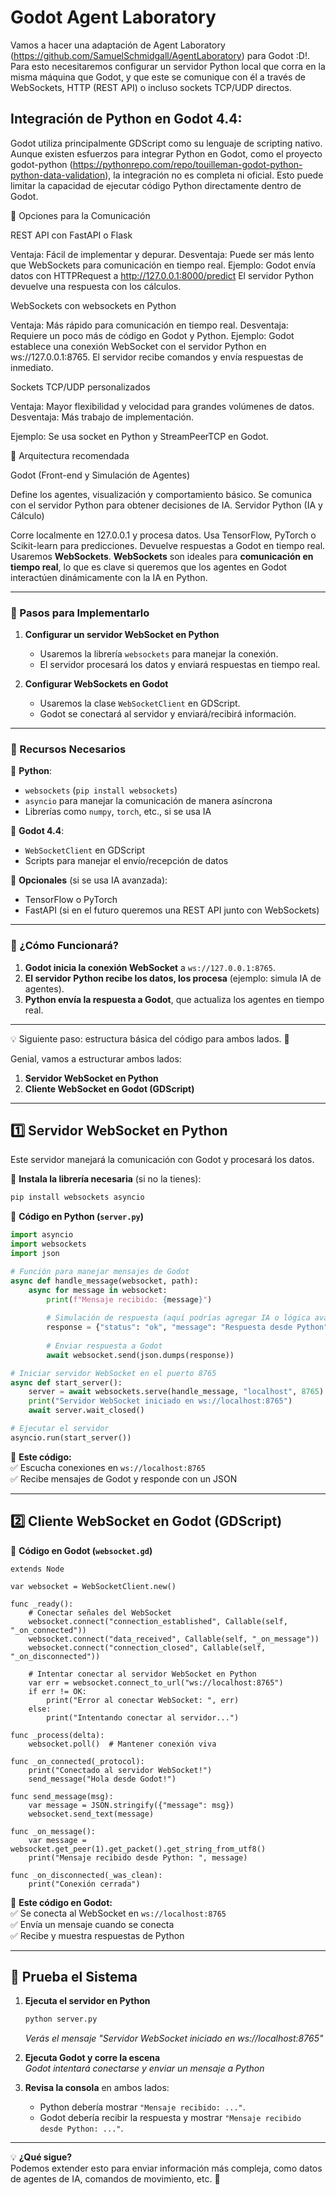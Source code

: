 # Godot Agent Laboratory
Vamos a hacer una adaptación de Agent Laboratory (https://github.com/SamuelSchmidgall/AgentLaboratory) para Godot :D!. Para esto necesitaremos configurar un servidor Python local que corra en la misma máquina que Godot, y que este se comunique con él a través de WebSockets, HTTP (REST API) o incluso sockets TCP/UDP directos.

## Integración de Python en Godot 4.4:

Godot utiliza principalmente GDScript como su lenguaje de scripting nativo. Aunque existen esfuerzos para integrar Python en Godot, como el proyecto godot-python (https://pythonrepo.com/repo/touilleman-godot-python-python-data-validation), la integración no es completa ni oficial. Esto puede limitar la capacidad de ejecutar código Python directamente dentro de Godot.


📌 Opciones para la Comunicación

REST API con FastAPI o Flask

Ventaja: Fácil de implementar y depurar.
Desventaja: Puede ser más lento que WebSockets para comunicación en tiempo real.
Ejemplo:
Godot envía datos con HTTPRequest a http://127.0.0.1:8000/predict
El servidor Python devuelve una respuesta con los cálculos.

WebSockets con websockets en Python

Ventaja: Más rápido para comunicación en tiempo real.
Desventaja: Requiere un poco más de código en Godot y Python.
Ejemplo:
Godot establece una conexión WebSocket con el servidor Python en ws://127.0.0.1:8765.
El servidor recibe comandos y envía respuestas de inmediato.

Sockets TCP/UDP personalizados

Ventaja: Mayor flexibilidad y velocidad para grandes volúmenes de datos.
Desventaja: Más trabajo de implementación.

Ejemplo:
Se usa socket en Python y StreamPeerTCP en Godot.


📌 Arquitectura recomendada

Godot (Front-end y Simulación de Agentes)

Define los agentes, visualización y comportamiento básico.
Se comunica con el servidor Python para obtener decisiones de IA.
Servidor Python (IA y Cálculo)

Corre localmente en 127.0.0.1 y procesa datos.
Usa TensorFlow, PyTorch o Scikit-learn para predicciones.
Devuelve respuestas a Godot en tiempo real.
Usaremos **WebSockets**. **WebSockets** son ideales para **comunicación en tiempo real**, lo que es clave si queremos que los agentes en Godot interactúen dinámicamente con la IA en Python.  

---

### **📌 Pasos para Implementarlo**
1. **Configurar un servidor WebSocket en Python**  
   - Usaremos la librería `websockets` para manejar la conexión.  
   - El servidor procesará los datos y enviará respuestas en tiempo real.  

2. **Configurar WebSockets en Godot**  
   - Usaremos la clase `WebSocketClient` en GDScript.  
   - Godot se conectará al servidor y enviará/recibirá información.  

---

### **📌 Recursos Necesarios**
🔹 **Python**:  
   - `websockets` (`pip install websockets`)  
   - `asyncio` para manejar la comunicación de manera asíncrona  
   - Librerías como `numpy`, `torch`, etc., si se usa IA  

🔹 **Godot 4.4**:  
   - `WebSocketClient` en GDScript  
   - Scripts para manejar el envío/recepción de datos  

🔹 **Opcionales** (si se usa IA avanzada):  
   - TensorFlow o PyTorch  
   - FastAPI (si en el futuro queremos una REST API junto con WebSockets)  

---

### **📌 ¿Cómo Funcionará?**
1. **Godot inicia la conexión WebSocket** a `ws://127.0.0.1:8765`.  
2. **El servidor Python recibe los datos, los procesa** (ejemplo: simula IA de agentes).  
3. **Python envía la respuesta a Godot**, que actualiza los agentes en tiempo real.  

---



 💡 Siguiente paso: estructura básica del código para ambos lados. 🚀


Genial, vamos a estructurar ambos lados:  

1. **Servidor WebSocket en Python**  
2. **Cliente WebSocket en Godot (GDScript)**  

---

## **1️⃣ Servidor WebSocket en Python**
Este servidor manejará la comunicación con Godot y procesará los datos.  

📌 **Instala la librería necesaria** (si no la tienes):  
```sh
pip install websockets asyncio
```

📜 **Código en Python (`server.py`)**
```python
import asyncio
import websockets
import json

# Función para manejar mensajes de Godot
async def handle_message(websocket, path):
    async for message in websocket:
        print(f"Mensaje recibido: {message}")
        
        # Simulación de respuesta (aquí podrías agregar IA o lógica avanzada)
        response = {"status": "ok", "message": "Respuesta desde Python"}
        
        # Enviar respuesta a Godot
        await websocket.send(json.dumps(response))

# Iniciar servidor WebSocket en el puerto 8765
async def start_server():
    server = await websockets.serve(handle_message, "localhost", 8765)
    print("Servidor WebSocket iniciado en ws://localhost:8765")
    await server.wait_closed()

# Ejecutar el servidor
asyncio.run(start_server())
```

🔹 **Este código:**  
✅ Escucha conexiones en `ws://localhost:8765`  
✅ Recibe mensajes de Godot y responde con un JSON  

---

## **2️⃣ Cliente WebSocket en Godot (GDScript)**
📜 **Código en Godot (`websocket.gd`)**
```gdscript
extends Node

var websocket = WebSocketClient.new()

func _ready():
    # Conectar señales del WebSocket
    websocket.connect("connection_established", Callable(self, "_on_connected"))
    websocket.connect("data_received", Callable(self, "_on_message"))
    websocket.connect("connection_closed", Callable(self, "_on_disconnected"))

    # Intentar conectar al servidor WebSocket en Python
    var err = websocket.connect_to_url("ws://localhost:8765")
    if err != OK:
        print("Error al conectar WebSocket: ", err)
    else:
        print("Intentando conectar al servidor...")

func _process(delta):
    websocket.poll()  # Mantener conexión viva

func _on_connected(_protocol):
    print("Conectado al servidor WebSocket!")
    send_message("Hola desde Godot!")

func send_message(msg):
    var message = JSON.stringify({"message": msg})
    websocket.send_text(message)

func _on_message():
    var message = websocket.get_peer(1).get_packet().get_string_from_utf8()
    print("Mensaje recibido desde Python: ", message)

func _on_disconnected(_was_clean):
    print("Conexión cerrada")
```

🔹 **Este código en Godot:**  
✅ Se conecta al WebSocket en `ws://localhost:8765`  
✅ Envía un mensaje cuando se conecta  
✅ Recibe y muestra respuestas de Python  

---

## **🎯 Prueba el Sistema**
1. **Ejecuta el servidor en Python**  
   ```sh
   python server.py
   ```
   *Verás el mensaje "Servidor WebSocket iniciado en ws://localhost:8765"*

2. **Ejecuta Godot y corre la escena**  
   *Godot intentará conectarse y enviar un mensaje a Python*

3. **Revisa la consola** en ambos lados:  
   - Python debería mostrar `"Mensaje recibido: ..."`.  
   - Godot debería recibir la respuesta y mostrar `"Mensaje recibido desde Python: ..."`.  

---

💡 **¿Qué sigue?**  
Podemos extender esto para enviar información más compleja, como datos de agentes de IA, comandos de movimiento, etc. 🚀


 
